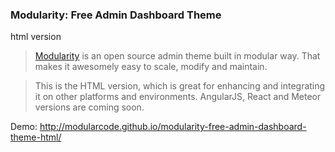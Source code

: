 ### Modularity: Free Admin Dashboard Theme
html version

> [Modularity](http://modularcode.github.io/modularity-free-admin-dashboard-theme-html/) is an open source admin theme
> built in modular way. That makes it awesomely easy to scale, modify and maintain.

> This is the HTML version, which is great for enhancing and integrating it on other platforms and environments. 
> AngularJS, React and Meteor versions are coming soon.

Demo: http://modularcode.github.io/modularity-free-admin-dashboard-theme-html/
